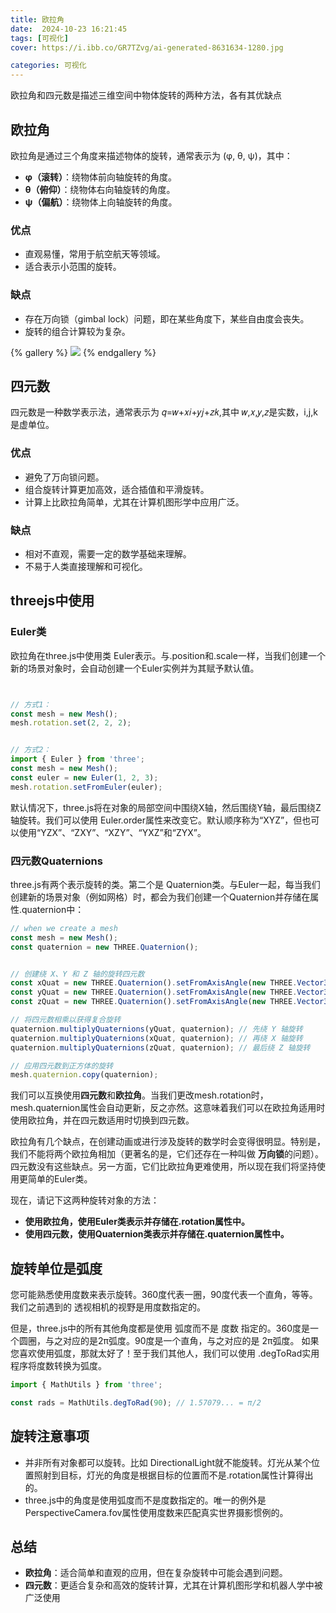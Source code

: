 ```yaml
---
title: 欧拉角
date:  2024-10-23 16:21:45
tags: [可视化]
cover: https://i.ibb.co/GR7TZvg/ai-generated-8631634-1280.jpg

categories: 可视化
---
```



欧拉角和四元数是描述三维空间中物体旋转的两种方法，各有其优缺点

## 欧拉角

欧拉角是通过三个角度来描述物体的旋转，通常表示为 (φ, θ, ψ)，其中：


- **φ（滚转）**：绕物体前向轴旋转的角度。
- **θ（俯仰）**：绕物体右向轴旋转的角度。
- **ψ（偏航）**：绕物体上向轴旋转的角度。

### 优点

- 直观易懂，常用于航空航天等领域。
- 适合表示小范围的旋转。


### 缺点

- 存在万向锁（gimbal lock）问题，即在某些角度下，某些自由度会丧失。
- 旋转的组合计算较为复杂。

{% gallery %}
![](https://i.ibb.co/n7X2596/c83d70cf3bc79f3da8e6b6c1b0a1cd11728b293f.jpg)
{% endgallery %}

## 四元数
四元数是一种数学表示法，通常表示为 𝑞=𝑤+𝑥𝑖+𝑦𝑗+𝑧𝑘,其中 𝑤,𝑥,𝑦,𝑧是实数，i,j,k 是虚单位。

### 优点

- 避免了万向锁问题。
- 组合旋转计算更加高效，适合插值和平滑旋转。
- 计算上比欧拉角简单，尤其在计算机图形学中应用广泛。


### 缺点
- 相对不直观，需要一定的数学基础来理解。
- 不易于人类直接理解和可视化。


## threejs中使用


### Euler类


欧拉角在three.js中使用类 Euler表示。与.position和.scale一样，当我们创建一个新的场景对象时，会自动创建一个Euler实例并为其赋予默认值。

```js


// 方式1：
const mesh = new Mesh();
mesh.rotation.set(2, 2, 2);


// 方式2：
import { Euler } from 'three';
const mesh = new Mesh();
const euler = new Euler(1, 2, 3);
mesh.rotation.setFromEuler(euler);

```

默认情况下，three.js将在对象的局部空间中围绕X轴，然后围绕Y轴，最后围绕Z轴旋转。我们可以使用 Euler.order属性来改变它。默认顺序称为“XYZ”，但也可以使用“YZX”、“ZXY”、“XZY”、“YXZ”和“ZYX”。

### 四元数Quaternions

three.js有两个表示旋转的类。第二个是 Quaternion类。与Euler一起，每当我们创建新的场景对象（例如网格）时，都会为我们创建一个Quaternion并存储在属性.quaternion中：

```js
// when we create a mesh
const mesh = new Mesh();
const quaternion = new THREE.Quaternion();


// 创建绕 X、Y 和 Z 轴的旋转四元数
const xQuat = new THREE.Quaternion().setFromAxisAngle(new THREE.Vector3(1, 0, 0), 0.01); // 绕 X 轴旋转
const yQuat = new THREE.Quaternion().setFromAxisAngle(new THREE.Vector3(0, 1, 0), 0.01); // 绕 Y 轴旋转
const zQuat = new THREE.Quaternion().setFromAxisAngle(new THREE.Vector3(0, 0, 1), 0.01); // 绕 Z 轴旋转

// 将四元数相乘以获得复合旋转
quaternion.multiplyQuaternions(yQuat, quaternion); // 先绕 Y 轴旋转
quaternion.multiplyQuaternions(xQuat, quaternion); // 再绕 X 轴旋转
quaternion.multiplyQuaternions(zQuat, quaternion); // 最后绕 Z 轴旋转

// 应用四元数到正方体的旋转
mesh.quaternion.copy(quaternion);

```



我们可以互换使用**四元数**和**欧拉角**。当我们更改mesh.rotation时，mesh.quaternion属性会自动更新，反之亦然。这意味着我们可以在欧拉角适用时使用欧拉角，并在四元数适用时切换到四元数。

欧拉角有几个缺点，在创建动画或进行涉及旋转的数学时会变得很明显。特别是，我们不能将两个欧拉角相加（更著名的是，它们还存在一种叫做 **万向锁**的问题）。四元数没有这些缺点。另一方面，它们比欧拉角更难使用，所以现在我们将坚持使用更简单的Euler类。

现在，请记下这两种旋转对象的方法：

- **使用欧拉角，使用Euler类表示并存储在.rotation属性中。**
- **使用四元数，使用Quaternion类表示并存储在.quaternion属性中。**





## 旋转单位是弧度


您可能熟悉使用度数来表示旋转。360度代表一圈，90度代表一个直角，等等。我们之前遇到的 透视相机的视野是用度数指定的。

但是，three.js中的所有其他角度都是使用 弧度而不是 度数 指定的。360度是一个圆圈，与之对应的是2π弧度。90度是一个直角，与之对应的是 2π弧度。
如果您喜欢使用弧度，那就太好了！至于我们其他人，我们可以使用 .degToRad实用程序将度数转换为弧度。

```js
import { MathUtils } from 'three';

const rads = MathUtils.degToRad(90); // 1.57079... = π/2
```

## 旋转注意事项

- 并非所有对象都可以旋转。比如 DirectionalLight就不能旋转。灯光从某个位置照射到目标，灯光的角度是根据目标的位置而不是.rotation属性计算得出的。
- three.js中的角度是使用弧度而不是度数指定的。唯一的例外是 PerspectiveCamera.fov属性使用度数来匹配真实世界摄影惯例的。





## 总结

- **欧拉角**：适合简单和直观的应用，但在复杂旋转中可能会遇到问题。
- **四元数**：更适合复杂和高效的旋转计算，尤其在计算机图形学和机器人学中被广泛使用
